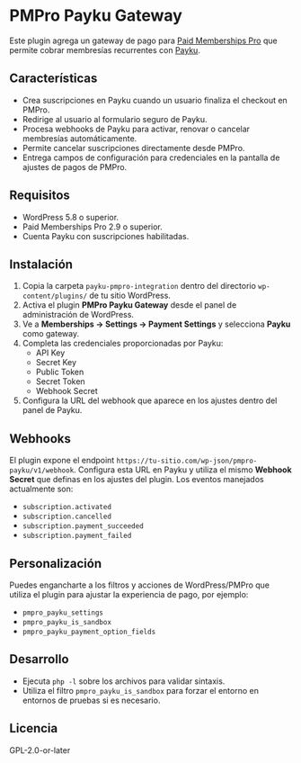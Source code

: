 # PMPro Payku Gateway

Este plugin agrega un gateway de pago para [Paid Memberships Pro](https://www.paidmembershipspro.com/) que permite cobrar membresías recurrentes con [Payku](https://www.payku.cl/).

## Características

- Crea suscripciones en Payku cuando un usuario finaliza el checkout en PMPro.
- Redirige al usuario al formulario seguro de Payku.
- Procesa webhooks de Payku para activar, renovar o cancelar membresías automáticamente.
- Permite cancelar suscripciones directamente desde PMPro.
- Entrega campos de configuración para credenciales en la pantalla de ajustes de pagos de PMPro.

## Requisitos

- WordPress 5.8 o superior.
- Paid Memberships Pro 2.9 o superior.
- Cuenta Payku con suscripciones habilitadas.

## Instalación

1. Copia la carpeta `payku-pmpro-integration` dentro del directorio `wp-content/plugins/` de tu sitio WordPress.
2. Activa el plugin **PMPro Payku Gateway** desde el panel de administración de WordPress.
3. Ve a **Memberships → Settings → Payment Settings** y selecciona **Payku** como gateway.
4. Completa las credenciales proporcionadas por Payku:
   - API Key
   - Secret Key
   - Public Token
   - Secret Token
   - Webhook Secret
5. Configura la URL del webhook que aparece en los ajustes dentro del panel de Payku.

## Webhooks

El plugin expone el endpoint `https://tu-sitio.com/wp-json/pmpro-payku/v1/webhook`. Configura esta URL en Payku y utiliza el mismo **Webhook Secret** que definas en los ajustes del plugin. Los eventos manejados actualmente son:

- `subscription.activated`
- `subscription.cancelled`
- `subscription.payment_succeeded`
- `subscription.payment_failed`

## Personalización

Puedes engancharte a los filtros y acciones de WordPress/PMPro que utiliza el plugin para ajustar la experiencia de pago, por ejemplo:

- `pmpro_payku_settings`
- `pmpro_payku_is_sandbox`
- `pmpro_payku_payment_option_fields`

## Desarrollo

- Ejecuta `php -l` sobre los archivos para validar sintaxis.
- Utiliza el filtro `pmpro_payku_is_sandbox` para forzar el entorno en entornos de pruebas si es necesario.

## Licencia

GPL-2.0-or-later

